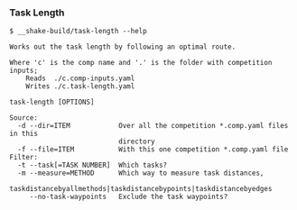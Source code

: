 ### Task Length

    $ __shake-build/task-length --help
    
    Works out the task length by following an optimal route.

    Where 'c' is the comp name and '.' is the folder with competition inputs;
        Reads  ./c.comp-inputs.yaml
        Writes ./c.task-length.yaml

    task-length [OPTIONS]

    Source:
      -d --dir=ITEM            Over all the competition *.comp.yaml files in this
                               directory
      -f --file=ITEM           With this one competition *.comp.yaml file
    Filter:
      -t --task[=TASK NUMBER]  Which tasks?
      -m --measure=METHOD      Which way to measure task distances,
                               taskdistancebyallmethods|taskdistancebypoints|taskdistancebyedges
         --no-task-waypoints   Exclude the task waypoints?
